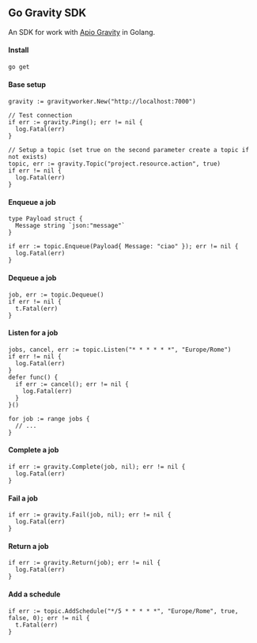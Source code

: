 ## Go Gravity SDK

An SDK for work with [Apio Gravity](https://gitlab.com/apio-private/apio-gravity) in Golang.

#### Install
```bash
go get 
```

#### Base setup
```golang
gravity := gravityworker.New("http://localhost:7000")

// Test connection
if err := gravity.Ping(); err != nil {
  log.Fatal(err)
}

// Setup a topic (set true on the second parameter create a topic if not exists)
topic, err := gravity.Topic("project.resource.action", true)
if err != nil {
  log.Fatal(err)
}
```

#### Enqueue a job
```golang
type Payload struct {
  Message string `json:"message"`
}

if err := topic.Enqueue(Payload{ Message: "ciao" }); err != nil {
  log.Fatal(err)
}
```

#### Dequeue a job
```golang
job, err := topic.Dequeue()
if err != nil {
  t.Fatal(err)
}
```

#### Listen for a job
```golang
jobs, cancel, err := topic.Listen("* * * * * *", "Europe/Rome")
if err != nil {
  log.Fatal(err)
}
defer func() {
  if err := cancel(); err != nil {
    log.Fatal(err)
  }
}()

for job := range jobs {
  // ...
}
```

#### Complete a job
```golang
if err := gravity.Complete(job, nil); err != nil {
  log.Fatal(err)
} 
```

#### Fail a job
```golang
if err := gravity.Fail(job, nil); err != nil {
  log.Fatal(err)
}
```

#### Return a job
```golang
if err := gravity.Return(job); err != nil {
  log.Fatal(err)
} 
```

#### Add a schedule
```golang
if err := topic.AddSchedule("*/5 * * * * *", "Europe/Rome", true, false, 0); err != nil {
  t.Fatal(err)
}
```
